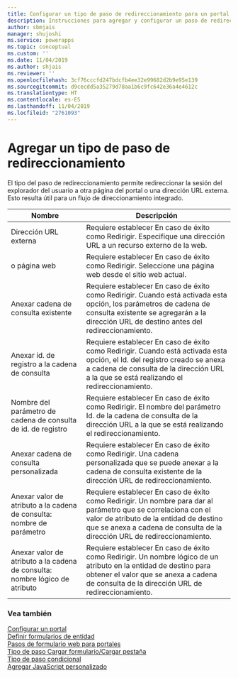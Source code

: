 ```yaml
---
title: Configurar un tipo de paso de redireccionamiento para un portal | MicrosoftDocs
description: Instrucciones para agregar y configurar un paso de redireccionamiento para un portal.
author: sbmjais
manager: shujoshi
ms.service: powerapps
ms.topic: conceptual
ms.custom: ''
ms.date: 11/04/2019
ms.author: shjais
ms.reviewer: ''
ms.openlocfilehash: 3cf76cccfd247bdcfb4ee32e99682d2b9e95e139
ms.sourcegitcommit: d9cecdd5a35279d78aa1b6c9fc642e36a4e4612c
ms.translationtype: HT
ms.contentlocale: es-ES
ms.lasthandoff: 11/04/2019
ms.locfileid: "2761093"
---
```

# <a name="add-a-redirect-step-type"></a>Agregar un tipo de paso de redireccionamiento

El tipo del paso de redireccionamiento permite redireccionar la sesión del explorador del usuario a otra página del portal o una dirección URL externa. Esto resulta útil para un flujo de direccionamiento integrado.

| Nombre                                                            | Descripción                                                                                                                                                                                  |
|-----------------------------------------------------------------|----------------------------------------------------------------------------------------------------------------------------------------------------------------------------------------------|
| Dirección URL externa                                                    | Requiere establecer En caso de éxito como Redirigir. Especifique una dirección URL a un recurso externo de la web.                                                                                                       |
| o página web                                                     | Requiere establecer En caso de éxito como Redirigir. Seleccione una página web desde el sitio web actual.                                                                                                             |
| Anexar cadena de consulta existente                                    | Requiere establecer En caso de éxito como Redirigir. Cuando está activada esta opción, los parámetros de cadena de consulta existente se agregarán a la dirección URL de destino antes del redireccionamiento.                                                 |
| Anexar id. de registro a la cadena de consulta                                | Requiere establecer En caso de éxito como Redirigir. Cuando está activada esta opción, el Id. del registro creado se anexa a cadena de consulta de la dirección URL a la que se está realizando el redireccionamiento.                                               |
| Nombre del parámetro de cadena de consulta de id. de registro                           | Requiere establecer En caso de éxito como Redirigir. El nombre del parámetro Id. de la cadena de consulta de la dirección URL a la que se está realizando el redireccionamiento.                                                                        |
| Anexar cadena de consulta personalizada                                      | Requiere establecer En caso de éxito como Redirigir. Una cadena personalizada que se puede anexar a la cadena de consulta existente de la dirección URL de redireccionamiento.                                                                  |
| Anexar valor de atributo a la cadena de consulta: nombre de parámetro         | Requiere establecer En caso de éxito como Redirigir. Un nombre para dar al parámetro que se correlaciona con el valor de atributo de la entidad de destino que se anexa a cadena de consulta de la dirección URL de redireccionamiento. |
| Anexar valor de atributo a la cadena de consulta: nombre lógico de atributo | Requiere establecer En caso de éxito como Redirigir. Un nombre lógico de un atributo en la entidad de destino para obtener el valor que se anexa a cadena de consulta de la dirección URL de redireccionamiento.                            |

### <a name="see-also"></a>Vea también

[Configurar un portal](configure-portal.md)  
[Definir formularios de entidad](entity-forms.md)  
[Pasos de formulario web para portales](web-form-steps.md)  
[Tipo de paso Cargar formulario/Cargar pestaña](load-form-step.md)  
[Tipo de paso condicional](add-conditional-step.md)  
[Agregar JavaScript personalizado](add-custom-javascript.md)  

